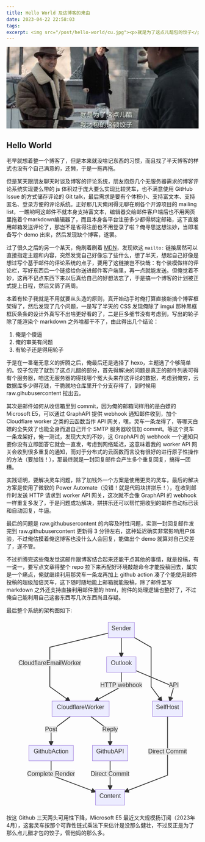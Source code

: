 ```yaml
---
title: Hello World 及这博客的来由
date: 2023-04-22 22:58:03
tags:
excerpt: <img src="/post/hello-world/cu.jpg"><p>就是为了这点儿醋包的饺子</p>
---
```


![就是为了这点醋包的饺子.jpg](./cu.jpg)

## Hello World

老早就想着整一个博客了，但是本来就没啥记东西的习惯，而且找了半天博客的样式也没有个自己满意的，还懒，于是一拖再拖。

但是某天跟朋友聊天时谈及博客的评论系统，朋友抱怨几个无服务器需求的博客评论系统实现要么带的 js 体积过于庞大要么实现比较灵车，也不满意使用 GitHub Issue 的方式储存评论的 Git talk，最后需求是要有个体积小、支持富文本、支持匿名、登录方便的评论系统。正好那几天俺闲得无聊在刷各个开源项目的 mailing list，一瞧哟呵这邮件不就本身支持富文本，编辑器交给邮件客户端后也不用网页里拖着个markdown编辑器了，而且本身各平台注册多少都得绑定邮箱，这下直接用邮箱发送评论了，那岂不是省得注册也不用登录了啦？俺寻思这想法妙，当即准备写个 demo 出来，然后发现缺个博客，遂罢。

过了很久之后的另一个某天，俺刷着刷着 [MDN](https://developer.mozilla.org/zh-CN/docs/Learn/HTML/Introduction_to_HTML/Creating_hyperlinks#%E7%94%B5%E5%AD%90%E9%82%AE%E4%BB%B6%E9%93%BE%E6%8E%A)，发现欸这 `mailto:` 链接居然可以直接指定主题和内容，突然发觉自己好像忘了些什么，想了半天，想起自己好像是想过写个基于邮件的评论系统的点子，要用了这链接岂不快哉：有个装模做样的评论栏，写好东西后一个链接给你送进邮件客户端里，再一点就能发送。但俺觉着不妙，这再不记点东西下来以后真给自己的好想法忘了，于是搞一个博客的计划被正式提上日程，然后又鸽了两周。

本着有轮子我就是不用就要从头造的原则，真开始动手时俺打算直接新搞个博客框架得了，然后发现了几个问题，一是写了半天的 CSS 发现俺除了 imgui 那种黑框框灰条条的设计外真写不出啥更好看的了，二是巨多细节没有考虑到，写出的轮子除了能渲染个 markdown 之外啥都干不了，由此得出几个结论：

1. 俺是个傻逼
2. 俺的审美有问题
3. 有轮子还是得用轮子

于是在一番毫无意义的折腾之后，俺最后还是选择了 hexo，主题选了个够简单的。饺子包完了就到了这点儿醋的部分，首先得解决的问题是真正的邮件列表可得有个服务器，咱这无服务器的得找哪个冤大头来存这评论的数据，考虑到俺穷，云数据库多少得花钱，干脆就地仓库里开个分支存得了，到时候用 raw.gihubusercontent 拉出去。

其次是邮件如何从收信箱里到 commit，因为俺的邮箱同样用的是白嫖的 Microsoft E5，可以通过 GraphAPI 提供 webhook 通知邮件收到，加个 Cloudflare worker 之类的云函数当作 API 网关，嘿，灵车一条龙得了，等哪天白嫖的全失效了也能全身而退自己开个 SMTP 服务器收信加 commit。等这个灵车一条龙架好，俺一测试，发现大大的不妙，这 GraphAPI 的 webhook 一个通知只要你没有立即回答它就会一直发，考虑到网络延迟，这意味着我的 worker API 网关会收到很多重复的通知，而对于分布式的云函数而言没有很好的进行原子性操作的方法（要加钱！），那最终就是一封回复邮件会产生多个重复回复，搞得一团糟。

实践证明，要解决灵车问题，除了加钱外一个方案是使用更灵的灵车，最后的解决方案是使用了微软的 Power Automate（没错！就是代码块拼拼乐！），在收到邮件时发送 HTTP 请求到 worker API 网关，这次就不会像 GraphAPI 的 webhook 一样重复多发了，于是问题成功解决，拼拼乐还可以帮忙把收到的邮件自动标已读和自动回复，牛逼。

最后的问题是 raw.githubusercontent 的内容及时性问题，实测一封回复邮件发完到 raw.githubusercontent 更新得 3 分钟左右，这种延迟确实非常影响用户体验，不过俺估摸着俺这博客也没什么人会回复，能做出个 demo 就算对自己交差了，遂不管。

不过折腾完这些俺发觉这邮件跟博客结合起来还能干点其他的事情，就是投稿，有一说一，要写点文章得整个 repo 拉下来再配好环境敲敲命令才能投稿回去，属实是一个痛点，俺就继续利用那灵车一条龙再加上 github action 凑了个能使用邮件投稿的超级加倍灵车，这下随时随地能上邮箱就能投稿，除了邮件里写 markdown 之外还支持直接利用邮件里的 html，附件的处理逻辑也整好了，不过俺自己能利用自己这套东西写几次东西尚且存疑。

最后整个系统的架构图如下:

<div style="display: flex; justify-content: center"><svg id="mermaidChart1" width="100%" xmlns="http://www.w3.org/2000/svg" xmlns:xlink="http://www.w3.org/1999/xlink" height="495.8000183105469" style="max-width: 468.1624755859375px;" viewBox="0 0 468.1624755859375 495.8000183105469"><style>#mermaidChart1 {font-family:sans-serif;font-size:16px;fill:#333;}#mermaidChart1 .error-icon{fill:#552222;}#mermaidChart1 .error-text{fill:#552222;stroke:#552222;}#mermaidChart1 .edge-thickness-normal{stroke-width:2px;}#mermaidChart1 .edge-thickness-thick{stroke-width:3.5px;}#mermaidChart1 .edge-pattern-solid{stroke-dasharray:0;}#mermaidChart1 .edge-pattern-dashed{stroke-dasharray:3;}#mermaidChart1 .edge-pattern-dotted{stroke-dasharray:2;}#mermaidChart1 .marker{fill:#333333;stroke:#333333;}#mermaidChart1 .marker.cross{stroke:#333333;}#mermaidChart1 svg{font-family:sans-serif;font-size:16px;}#mermaidChart1 .label{font-family:sans-serif;color:#333;}#mermaidChart1 .cluster-label text{fill:#333;}#mermaidChart1 .cluster-label span{color:#333;}#mermaidChart1 .label text,#mermaidChart1 span{fill:#333;color:#333;}#mermaidChart1 .node rect,#mermaidChart1 .node circle,#mermaidChart1 .node ellipse,#mermaidChart1 .node polygon,#mermaidChart1 .node path{fill:#ECECFF;stroke:#9370DB;stroke-width:1px;}#mermaidChart1 .node .label{text-align:center;}#mermaidChart1 .node.clickable{cursor:pointer;}#mermaidChart1 .arrowheadPath{fill:#333333;}#mermaidChart1 .edgePath .path{stroke:#333333;stroke-width:2.0px;}#mermaidChart1 .flowchart-link{stroke:#333333;fill:none;}#mermaidChart1 .edgeLabel{background-color:#e8e8e8;text-align:center;}#mermaidChart1 .edgeLabel rect{opacity:0.5;background-color:#e8e8e8;fill:#e8e8e8;}#mermaidChart1 .cluster rect{fill:#ffffde;stroke:#aaaa33;stroke-width:1px;}#mermaidChart1 .cluster text{fill:#333;}#mermaidChart1 .cluster span{color:#333;}#mermaidChart1 div.mermaidTooltip{position:absolute;text-align:center;max-width:200px;padding:2px;font-family:sans-serif;font-size:12px;background:hsl(80, 100%, 96.2745098039%);border:1px solid #aaaa33;border-radius:2px;pointer-events:none;z-index:100;}#mermaidChart1 :root{--mermaid-font-family:sans-serif;}#mermaidChart1 :root{--mermaid-alt-font-family:sans-serif;}</style><g transform="translate(0, -0.0000019073486328125)"><marker id="flowchart-pointEnd" class="marker flowchart" viewBox="0 0 10 10" refX="9" refY="5" markerUnits="userSpaceOnUse" markerWidth="12" markerHeight="12" orient="auto"><path d="M 0 0 L 10 5 L 0 10 z" class="arrowMarkerPath" style="stroke-width: 1; stroke-dasharray: 1, 0;"></path></marker><marker id="flowchart-pointStart" class="marker flowchart" viewBox="0 0 10 10" refX="0" refY="5" markerUnits="userSpaceOnUse" markerWidth="12" markerHeight="12" orient="auto"><path d="M 0 5 L 10 10 L 10 0 z" class="arrowMarkerPath" style="stroke-width: 1; stroke-dasharray: 1, 0;"></path></marker><marker id="flowchart-circleEnd" class="marker flowchart" viewBox="0 0 10 10" refX="11" refY="5" markerUnits="userSpaceOnUse" markerWidth="11" markerHeight="11" orient="auto"><circle cx="5" cy="5" r="5" class="arrowMarkerPath" style="stroke-width: 1; stroke-dasharray: 1, 0;"></circle></marker><marker id="flowchart-circleStart" class="marker flowchart" viewBox="0 0 10 10" refX="-1" refY="5" markerUnits="userSpaceOnUse" markerWidth="11" markerHeight="11" orient="auto"><circle cx="5" cy="5" r="5" class="arrowMarkerPath" style="stroke-width: 1; stroke-dasharray: 1, 0;"></circle></marker><marker id="flowchart-crossEnd" class="marker cross flowchart" viewBox="0 0 11 11" refX="12" refY="5.2" markerUnits="userSpaceOnUse" markerWidth="11" markerHeight="11" orient="auto"><path d="M 1,1 l 9,9 M 10,1 l -9,9" class="arrowMarkerPath" style="stroke-width: 2; stroke-dasharray: 1, 0;"></path></marker><marker id="flowchart-crossStart" class="marker cross flowchart" viewBox="0 0 11 11" refX="-1" refY="5.2" markerUnits="userSpaceOnUse" markerWidth="11" markerHeight="11" orient="auto"><path d="M 1,1 l 9,9 M 10,1 l -9,9" class="arrowMarkerPath" style="stroke-width: 2; stroke-dasharray: 1, 0;"></path></marker><g class="root"><g class="clusters"></g><g class="edgePaths"><path d="M283.32812690734863,48.599998474121094L283.32812690734863,73.5999984741211L283.32812690734863,98.5999984741211" id="L-Sender-Outlook-0" class=" edge-thickness-normal edge-pattern-solid flowchart-link LS-Sender LE-Outlook" style="fill:none;" marker-end="url(#flowchart-pointEnd)"></path><path d="M249.0281276702881,36.587569459713684L95.84375,73.5999984741211L95.84375,118.89999771118164L95.84375,176.99999713897705L148.3575313990193,214.7999973297119" id="L-Sender-CloudflareWorker-0" class=" edge-thickness-normal edge-pattern-solid flowchart-link LS-Sender LE-CloudflareWorker" style="fill:none;" marker-end="url(#flowchart-pointEnd)"></path><path d="M283.32812690734863,139.1999969482422L283.32812690734863,176.99999713897705L213.8641191040644,214.7999973297119" id="L-Outlook-CloudflareWorker-0" class=" edge-thickness-normal edge-pattern-solid flowchart-link LS-Outlook LE-CloudflareWorker" style="fill:none;" marker-end="url(#flowchart-pointEnd)"></path><path d="M149.53456436562027,255.399995803833L99.21249961853027,293.19999599456787L99.21249961853027,330.99999618530273" id="L-CloudflareWorker-GithubAction-0" class=" edge-thickness-normal edge-pattern-solid flowchart-link LS-CloudflareWorker LE-GithubAction" style="fill:none;" marker-end="url(#flowchart-pointEnd)"></path><path d="M203.58418716025864,255.399995803833L253.90625190734863,293.19999599456787L253.90625190734863,330.99999618530273" id="L-CloudflareWorker-GithubAPI-0" class=" edge-thickness-normal edge-pattern-solid flowchart-link LS-CloudflareWorker LE-GithubAPI" style="fill:none;" marker-end="url(#flowchart-pointEnd)"></path><path d="M99.21249961853027,371.5999946594238L99.21249961853027,409.3999948501587L215.67500114440918,453.1410714734729" id="L-GithubAction-Content-0" class=" edge-thickness-normal edge-pattern-solid flowchart-link LS-GithubAction LE-Content" style="fill:none;" marker-end="url(#flowchart-pointEnd)"></path><path d="M253.90625190734863,371.5999946594238L253.90625190734863,409.3999948501587L253.90625190734863,447.19999504089355" id="L-GithubAPI-Content-0" class=" edge-thickness-normal edge-pattern-solid flowchart-link LS-GithubAPI LE-Content" style="fill:none;" marker-end="url(#flowchart-pointEnd)"></path><path d="M317.6281261444092,48.17896797233222L361.490629196167,73.5999984741211L361.490629196167,118.89999771118164L361.490629196167,176.99999713897705L389.50922851471046,214.7999973297119" id="L-Sender-SelfHost-0" class=" edge-thickness-normal edge-pattern-solid flowchart-link LS-Sender LE-SelfHost" style="fill:none;" marker-end="url(#flowchart-pointEnd)"></path><path d="M404.55625343322754,255.399995803833L404.55625343322754,293.19999599456787L404.55625343322754,351.2999954223633L404.55625343322754,409.3999948501587L292.1375026702881,452.7556489413952" id="L-SelfHost-Content-0" class=" edge-thickness-normal edge-pattern-solid flowchart-link LS-SelfHost LE-Content" style="fill:none;" marker-end="url(#flowchart-pointEnd)"></path><path d="M321.91562843322754,135.18535428966038L420.99375343322754,176.99999713897705L410.29947616550777,214.7999973297119" id="L-Outlook-SelfHost-0" class=" edge-thickness-normal edge-pattern-solid flowchart-link LS-Outlook LE-SelfHost" style="fill:none;" marker-end="url(#flowchart-pointEnd)"></path></g><g class="edgeLabels"><g class="edgeLabel"><g class="label" transform="translate(0, 0)"><foreignObject width="0" height="0"><div xmlns="http://www.w3.org/1999/xhtml" style="display: inline-block; white-space: nowrap;"><span class="edgeLabel"></span></div></foreignObject></g></g><g class="edgeLabel" transform="translate(95.84375, 118.89999771118164)"><g class="label" transform="translate(-87.84375, -12.800000190734863)"><foreignObject width="175.6875" height="25.600000381469727"><div xmlns="http://www.w3.org/1999/xhtml" style="display: inline-block; white-space: nowrap;"><span class="edgeLabel">CloudflareEmailWorker</span></div></foreignObject></g></g><g class="edgeLabel" transform="translate(283.32812690734863, 176.99999713897705)"><g class="label" transform="translate(-58.16250228881836, -12.800000190734863)"><foreignObject width="116.32500457763672" height="25.600000381469727"><div xmlns="http://www.w3.org/1999/xhtml" style="display: inline-block; white-space: nowrap;"><span class="edgeLabel">HTTP webhook</span></div></foreignObject></g></g><g class="edgeLabel" transform="translate(99.21249961853027, 293.19999599456787)"><g class="label" transform="translate(-16.34375, -12.800000190734863)"><foreignObject width="32.6875" height="25.600000381469727"><div xmlns="http://www.w3.org/1999/xhtml" style="display: inline-block; white-space: nowrap;"><span class="edgeLabel">Post</span></div></foreignObject></g></g><g class="edgeLabel" transform="translate(253.90625190734863, 293.19999599456787)"><g class="label" transform="translate(-20.993749618530273, -12.800000190734863)"><foreignObject width="41.98749923706055" height="25.600000381469727"><div xmlns="http://www.w3.org/1999/xhtml" style="display: inline-block; white-space: nowrap;"><span class="edgeLabel">Reply</span></div></foreignObject></g></g><g class="edgeLabel" transform="translate(99.21249961853027, 409.3999948501587)"><g class="label" transform="translate(-66.6937484741211, -12.800000190734863)"><foreignObject width="133.3874969482422" height="25.600000381469727"><div xmlns="http://www.w3.org/1999/xhtml" style="display: inline-block; white-space: nowrap;"><span class="edgeLabel">Complete Render</span></div></foreignObject></g></g><g class="edgeLabel" transform="translate(253.90625190734863, 409.3999948501587)"><g class="label" transform="translate(-55.60625076293945, -12.800000190734863)"><foreignObject width="111.2125015258789" height="25.600000381469727"><div xmlns="http://www.w3.org/1999/xhtml" style="display: inline-block; white-space: nowrap;"><span class="edgeLabel">Direct Commit</span></div></foreignObject></g></g><g class="edgeLabel"><g class="label" transform="translate(0, 0)"><foreignObject width="0" height="0"><div xmlns="http://www.w3.org/1999/xhtml" style="display: inline-block; white-space: nowrap;"><span class="edgeLabel"></span></div></foreignObject></g></g><g class="edgeLabel" transform="translate(404.55625343322754, 351.2999954223633)"><g class="label" transform="translate(-55.60625076293945, -12.800000190734863)"><foreignObject width="111.2125015258789" height="25.600000381469727"><div xmlns="http://www.w3.org/1999/xhtml" style="display: inline-block; white-space: nowrap;"><span class="edgeLabel">Direct Commit</span></div></foreignObject></g></g><g class="edgeLabel" transform="translate(420.99375343322754, 176.99999713897705)"><g class="label" transform="translate(-12.875, -12.800000190734863)"><foreignObject width="25.75" height="25.600000381469727"><div xmlns="http://www.w3.org/1999/xhtml" style="display: inline-block; white-space: nowrap;"><span class="edgeLabel">API</span></div></foreignObject></g></g></g><g class="nodes"><g class="node default default" id="flowchart-Sender-39" transform="translate(283.32812690734863, 28.299999237060547)"><rect class="basic label-container" style="" rx="0" ry="0" x="-34.30000114440918" y="-20.300000190734863" width="68.60000228881836" height="40.60000038146973"></rect><g class="label" style="" transform="translate(-26.80000114440918, -12.800000190734863)"><foreignObject width="53.60000228881836" height="25.600000381469727"><div xmlns="http://www.w3.org/1999/xhtml" style="display: inline-block; white-space: nowrap;"><span class="nodeLabel">Sender</span></div></foreignObject></g></g><g class="node default default" id="flowchart-Outlook-40" transform="translate(283.32812690734863, 118.89999771118164)"><rect class="basic label-container" style="" rx="0" ry="0" x="-38.58749961853027" y="-20.300000190734863" width="77.17499923706055" height="40.60000038146973"></rect><g class="label" style="" transform="translate(-31.087499618530273, -12.800000190734863)"><foreignObject width="62.17499923706055" height="25.600000381469727"><div xmlns="http://www.w3.org/1999/xhtml" style="display: inline-block; white-space: nowrap;"><span class="nodeLabel">Outlook</span></div></foreignObject></g></g><g class="node default default" id="flowchart-CloudflareWorker-42" transform="translate(176.55937576293945, 235.09999656677246)"><rect class="basic label-container" style="" rx="0" ry="0" x="-74.7750015258789" y="-20.300000190734863" width="149.5500030517578" height="40.60000038146973"></rect><g class="label" style="" transform="translate(-67.2750015258789, -12.800000190734863)"><foreignObject width="134.5500030517578" height="25.600000381469727"><div xmlns="http://www.w3.org/1999/xhtml" style="display: inline-block; white-space: nowrap;"><span class="nodeLabel">CloudflareWorker</span></div></foreignObject></g></g><g class="node default default" id="flowchart-GithubAction-46" transform="translate(99.21249961853027, 351.2999954223633)"><rect class="basic label-container" style="" rx="0" ry="0" x="-58.29375076293945" y="-20.300000190734863" width="116.5875015258789" height="40.60000038146973"></rect><g class="label" style="" transform="translate(-50.79375076293945, -12.800000190734863)"><foreignObject width="101.5875015258789" height="25.600000381469727"><div xmlns="http://www.w3.org/1999/xhtml" style="display: inline-block; white-space: nowrap;"><span class="nodeLabel">GithubAction</span></div></foreignObject></g></g><g class="node default default" id="flowchart-GithubAPI-48" transform="translate(253.90625190734863, 351.2999954223633)"><rect class="basic label-container" style="" rx="0" ry="0" x="-46.400001525878906" y="-20.300000190734863" width="92.80000305175781" height="40.60000038146973"></rect><g class="label" style="" transform="translate(-38.900001525878906, -12.800000190734863)"><foreignObject width="77.80000305175781" height="25.600000381469727"><div xmlns="http://www.w3.org/1999/xhtml" style="display: inline-block; white-space: nowrap;"><span class="nodeLabel">GithubAPI</span></div></foreignObject></g></g><g class="node default default" id="flowchart-Content-50" transform="translate(253.90625190734863, 467.4999942779541)"><rect class="basic label-container" style="" rx="0" ry="0" x="-38.23125076293945" y="-20.300000190734863" width="76.4625015258789" height="40.60000038146973"></rect><g class="label" style="" transform="translate(-30.731250762939453, -12.800000190734863)"><foreignObject width="61.462501525878906" height="25.600000381469727"><div xmlns="http://www.w3.org/1999/xhtml" style="display: inline-block; white-space: nowrap;"><span class="nodeLabel">Content</span></div></foreignObject></g></g><g class="node default default" id="flowchart-SelfHost-54" transform="translate(404.55625343322754, 235.09999656677246)"><rect class="basic label-container" style="" rx="0" ry="0" x="-39.51874923706055" y="-20.300000190734863" width="79.0374984741211" height="40.60000038146973"></rect><g class="label" style="" transform="translate(-32.01874923706055, -12.800000190734863)"><foreignObject width="64.0374984741211" height="25.600000381469727"><div xmlns="http://www.w3.org/1999/xhtml" style="display: inline-block; white-space: nowrap;"><span class="nodeLabel">SelfHost</span></div></foreignObject></g></g></g></g></g></svg></div>

按这 Github 三天两头可用性下降，Microsoft E5 最近又大规模扬订阅（2023年4月），这套灵车按那个可靠性链式乘法下来估计是没那么健壮，不过反正是为了那么点儿醋才包的饺子，管他妈的那么多。
